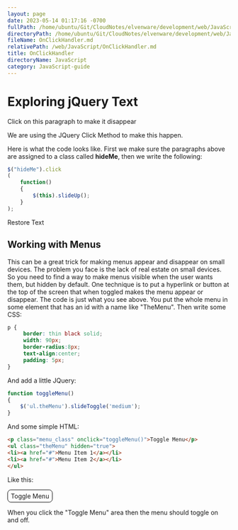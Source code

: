 ```yaml
---
layout: page
date: 2023-05-14 01:17:16 -0700
fullPath: /home/ubuntu/Git/CloudNotes/elvenware/development/web/JavaScript/OnClickHandler.md
directoryPath: /home/ubuntu/Git/CloudNotes/elvenware/development/web/JavaScript
fileName: OnClickHandler.md
relativePath: /web/JavaScript/OnClickHandler.md
title: OnClickHandler
directoryName: JavaScript
category: JavaScript-guide
---
```


<style>
p.menu_class
{
	border: thin black solid;
	width: 90px;
	border-radius: 8px;
	text-align: center;
	padding: 5px;
}

.theMenu {
  color: green;
}
</style>

<script type="text/javascript">
$(document).ready
(
	function()	{
      $(".hideMe").click(function () {
        $(this).slideUp();
      });      

      $(".hideMe").hover(
      function () {
        $(this).addClass("green");
      },
      function () {
        $(this).removeClass("green");
      });
    }

);

function toggleMenu() {    
    $('.theMenu').slideToggle('medium');
}

function Restore()
{
 	$(".hideMe").slideDown();
}
</script>


Exploring jQuery Text
=====================

<p class="hideMe">Click on this paragraph to make it disappear</p>

<p class="hideMe">We are using the JQuery Click Method to make this happen.</p>

Here is what the code looks like. First we make sure the paragraphs
above are assigned to a class called **hideMe**, then we write the
following:

```javascript
$("hideMe").click
(
    function()
    {
        $(this).slideUp();
    }
);
```

<p><a onclick="Restore()">Restore Text</a></p>

Working with Menus
------------------

This can be a great trick for making menus appear and disappear on small
devices. The problem you face is the lack of real estate on small
devices. So you need to find a way to make menus visible when the user
wants them, but hidden by default. One technique is to put a hyperlink
or button at the top of the screen that when toggled makes the menu
appear or disappear. The code is just what you see above. You put the
whole menu in some element that has an id with a name like "TheMenu".
Then write some CSS:

```css
p {
     border: thin black solid;
     width: 90px;
     border-radius:8px;
     text-align:center;
     padding: 5px;
}
```

And add a little JQuery:

```javascript
function toggleMenu()
{    
    $('ul.theMenu').slideToggle('medium');
}
```

And some simple HTML:

```html
<p class="menu_class" onclick="toggleMenu()">Toggle Menu</p>
<ul class="theMenu" hidden="true">
<li><a href="#">Menu Item 1</a></li>
<li><a href="#">Menu Item 2</a></li>
</ul>
```


Like this:

<section id="MenuDemo">
	<p class="menu_class" onclick="toggleMenu()">Toggle Menu</p>
	<ul class="theMenu" hidden="true">
		<li><a href="#">Menu Item 1</a></li>
		<li><a href="#">Menu Item 2</a></li>
	</ul>
</section>

When you click the "Toggle Menu" area then the menu should toggle on and off.

